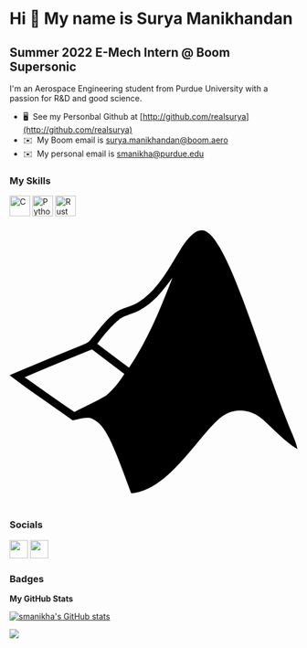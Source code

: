 Hi 👋 My name is Surya Manikhandan
==================================

Summer 2022 E-Mech Intern @ Boom Supersonic
-------------------------------------------

I'm an Aerospace Engineering student from Purdue University with a passion for R&D and good science.

* 🖥️  See my Personbal Github at [http://github.com/realsurya](http://github.com/realsurya)
* ✉️  My Boom email is [surya.manikhandan@boom.aero](mailto:surya.manikhandan@boom.aero)
* ✉️  My personal email is [smanikha@purdue.edu](mailto:smanikha@purdue.edu)


### My Skills

<p align="left">
<a href="https://docs.microsoft.com/en-us/cpp/?view=msvc-170" target="_blank" rel="noreferrer"><img src="https://raw.githubusercontent.com/danielcranney/readme-generator/main/public/icons/skills/c-colored.svg" width="36" height="36" alt="C" /></a>
<a href="https://www.python.org/" target="_blank" rel="noreferrer"><img src="https://raw.githubusercontent.com/danielcranney/readme-generator/main/public/icons/skills/python-colored.svg" width="36" height="36" alt="Python" /></a>
<a href="https://www.rust-lang.org/" target="_blank" rel="noreferrer"><img src="https://raw.githubusercontent.com/danielcranney/readme-generator/main/public/icons/skills/rust-colored.svg" width="36" height="36" alt="Rust" /></a>

<a href = "https://www.mathworks.com/products/matlab.html" width="36" height="36" alt="MATLAB">
<svg viewBox="0 0 128 128">
<path d="M123.965 91.902c-7.246-18.297-13.262-37.058-20.184-55.476-3.054-7.84-6.047-15.746-10.215-23.082-1.656-2.633-3.238-5.528-5.953-7.215a4.013 4.013 0 00-2.222-.606c-1.27.028-2.536.594-3.504 1.415-3.645 2.886-5.805 7.082-8.227 10.949-4.277 7.172-8.789 14.687-15.941 19.347-3.36 2.371-7.762 2.63-11 5.172-4.43 3.34-7.442 8.078-11.074 12.184-.829.988-2.11 1.383-3.227 1.918C21.578 60.93 10.738 65.336 0 69.98c9.09 7.032 18.777 13.29 28.05 20.079 2.544-.504 5.098-1.547 7.72-1.082 4.16 1.3 6.597 5.285 8.503 8.93 3.875 7.94 6.676 16.323 9.813 24.57 5.246-.375 9.969-3.079 14.027-6.258 7.809-6.324 13.758-14.5 20.305-22.047 3.14-3.3 6.34-7.23 11.05-8.149 4.762-1.152 9.864.555 13.395 3.836 4.957 4.43 9.344 9.551 15.137 12.942-.777-3.836-2.645-7.278-4.035-10.899zM42.96 79.012c-4.57 2.703-9.426 4.93-14.176 7.289-7.457-4.996-14.723-10.29-22.05-15.465 9.878-4.328 19.91-8.348 29.917-12.387 4.746 3.703 9.637 7.223 14.383 10.926-2.23 3.563-4.914 6.871-8.074 9.637zm10.168-12.414C48.414 63.058 43.64 59.609 39 55.977c2.977-4.055 6.238-7.977 10.14-11.172 2.587-1.657 5.743-2.117 8.426-3.61 6.368-3.18 10.711-9.011 14.86-14.582-5.317 13.805-10.992 27.664-19.297 39.985zm0 0"></path>
</svg>
</a>

</p>


### Socials

<p align="left"> <a href="https://www.github.com/smanikha" target="_blank" rel="noreferrer"><img src="https://raw.githubusercontent.com/danielcranney/readme-generator/main/public/icons/socials/github.svg" width="32" height="32" /></a> <a href="https://www.linkedin.com/in/aerospacesurya" target="_blank" rel="noreferrer"><img src="https://raw.githubusercontent.com/danielcranney/readme-generator/main/public/icons/socials/linkedin.svg" width="32" height="32" /></a></p>

### Badges

<b>My GitHub Stats</b>

<a href="http://www.github.com/smanikha"><img src="https://github-readme-stats.vercel.app/api?username=smanikha&show_icons=true&hide=stars,prs,issues,contribs&count_private=true&title_color=facc15&text_color=ffffff&icon_color=facc15&bg_color=1c1917&hide_border=true&show_icons=true" alt="smanikha's GitHub stats" /></a>

<a href="http://www.github.com/smanikha"><img src="https://github-readme-streak-stats.herokuapp.com/?user=smanikha&stroke=ffffff&background=1c1917&ring=facc15&fire=facc15&currStreakNum=ffffff&currStreakLabel=facc15&sideNums=ffffff&sideLabels=ffffff&dates=ffffff&hide_border=true" /></a>